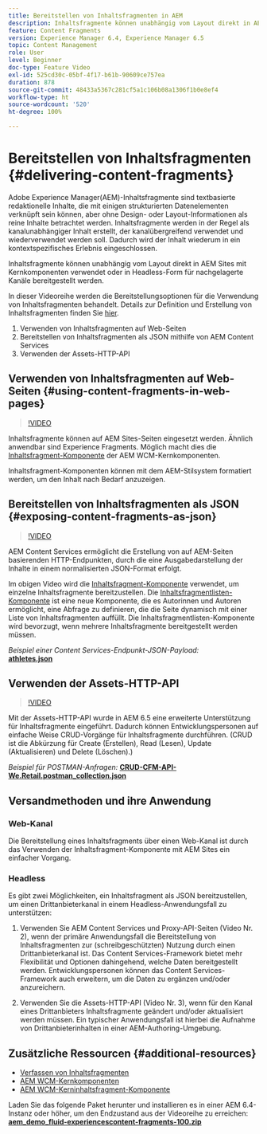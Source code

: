 ```yaml
---
title: Bereitstellen von Inhaltsfragmenten in AEM
description: Inhaltsfragmente können unabhängig vom Layout direkt in AEM Sites mit Kernkomponenten verwendet oder in Headless-Form für nachgelagerte Kanäle bereitgestellt werden.
feature: Content Fragments
version: Experience Manager 6.4, Experience Manager 6.5
topic: Content Management
role: User
level: Beginner
doc-type: Feature Video
exl-id: 525cd30c-05bf-4f17-b61b-90609ce757ea
duration: 878
source-git-commit: 48433a5367c281cf5a1c106b08a1306f1b0e8ef4
workflow-type: ht
source-wordcount: '520'
ht-degree: 100%

---
```


# Bereitstellen von Inhaltsfragmenten {#delivering-content-fragments}

Adobe Experience Manager(AEM)-Inhaltsfragmente sind textbasierte redaktionelle Inhalte, die mit einigen strukturierten Datenelementen verknüpft sein können, aber ohne Design- oder Layout-Informationen als reine Inhalte betrachtet werden. Inhaltsfragmente werden in der Regel als kanalunabhängiger Inhalt erstellt, der kanalübergreifend verwendet und wiederverwendet werden soll. Dadurch wird der Inhalt wiederum in ein kontextspezifisches Erlebnis eingeschlossen.

Inhaltsfragmente können unabhängig vom Layout direkt in AEM Sites mit Kernkomponenten verwendet oder in Headless-Form für nachgelagerte Kanäle bereitgestellt werden.

In dieser Videoreihe werden die Bereitstellungsoptionen für die Verwendung von Inhaltsfragmenten behandelt. Details zur Definition und Erstellung von Inhaltsfragmenten finden Sie [hier](content-fragments-feature-video-use.md).

1. Verwenden von Inhaltsfragmenten auf Web-Seiten
2. Bereitstellen von Inhaltsfragmenten als JSON mithilfe von AEM Content Services
3. Verwenden der Assets-HTTP-API

## Verwenden von Inhaltsfragmenten auf Web-Seiten {#using-content-fragments-in-web-pages}

>[!VIDEO](https://video.tv.adobe.com/v/22449?quality=12&learn=on)

Inhaltsfragmente können auf AEM Sites-Seiten eingesetzt werden. Ähnlich anwendbar sind Experience Fragments. Möglich macht dies die [Inhaltsfragment-Komponente](https://experienceleague.adobe.com/docs/experience-manager-core-components/using/components/content-fragment-component.html?lang=de) der AEM WCM-Kernkomponenten.

Inhaltsfragment-Komponenten können mit dem AEM-Stilsystem formatiert werden, um den Inhalt nach Bedarf anzuzeigen.

## Bereitstellen von Inhaltsfragmenten als JSON {#exposing-content-fragments-as-json}

>[!VIDEO](https://video.tv.adobe.com/v/22448?quality=12&learn=on)

AEM Content Services ermöglicht die Erstellung von auf AEM-Seiten basierenden HTTP-Endpunkten, durch die eine Ausgabedarstellung der Inhalte in einem normalisierten JSON-Format erfolgt.

Im obigen Video wird die [Inhaltsfragment-Komponente](https://experienceleague.adobe.com/docs/experience-manager-core-components/using/components/content-fragment-component.html?lang=de) verwendet, um einzelne Inhaltsfragmente bereitzustellen. Die [Inhaltsfragmentlisten-Komponente](https://experienceleague.adobe.com/docs/experience-manager-core-components/using/components/content-fragment-list.html?lang=de) ist eine neue Komponente, die es Autorinnen und Autoren ermöglicht, eine Abfrage zu definieren, die die Seite dynamisch mit einer Liste von Inhaltsfragmenten auffüllt. Die Inhaltsfragmentlisten-Komponente wird bevorzugt, wenn mehrere Inhaltsfragmente bereitgestellt werden müssen.

*Beispiel einer Content Services-Endpunkt-JSON-Payload:*\
**[athletes.json](assets/athletes.json)**

## Verwenden der Assets-HTTP-API

>[!VIDEO](https://video.tv.adobe.com/v/26390?quality=12&learn=on)

Mit der Assets-HTTP-API wurde in AEM 6.5 eine erweiterte Unterstützung für Inhaltsfragmente eingeführt. Dadurch können Entwicklungspersonen auf einfache Weise CRUD-Vorgänge für Inhaltsfragmente durchführen. (CRUD ist die Abkürzung für Create (Erstellen), Read (Lesen), Update (Aktualisieren) und Delete (Löschen).)

*Beispiel für POSTMAN-Anfragen:*
**[CRUD-CFM-API-We.Retail.postman_collection.json](assets/CRUD-CFM-API-We.Retail.postman_collection.json)**

## Versandmethoden und ihre Anwendung

### Web-Kanal

Die Bereitstellung eines Inhaltsfragments über einen Web-Kanal ist durch das Verwenden der Inhaltsfragment-Komponente mit AEM Sites ein einfacher Vorgang.

### Headless

Es gibt zwei Möglichkeiten, ein Inhaltsfragment als JSON bereitzustellen, um einen Drittanbieterkanal in einem Headless-Anwendungsfall zu unterstützen:

1. Verwenden Sie AEM Content Services und Proxy-API-Seiten (Video Nr. 2), wenn der primäre Anwendungsfall die Bereitstellung von Inhaltsfragmenten zur (schreibgeschützten) Nutzung durch einen Drittanbieterkanal ist. Das Content Services-Framework bietet mehr Flexibilität und Optionen dahingehend, welche Daten bereitgestellt werden. Entwicklungspersonen können das Content Services-Framework auch erweitern, um die Daten zu ergänzen und/oder anzureichern.

2. Verwenden Sie die Assets-HTTP-API (Video Nr. 3), wenn für den Kanal eines Drittanbieters Inhaltsfragmente geändert und/oder aktualisiert werden müssen. Ein typischer Anwendungsfall ist hierbei die Aufnahme von Drittanbieterinhalten in einer AEM-Authoring-Umgebung.

## Zusätzliche Ressourcen {#additional-resources}

* [Verfassen von Inhaltsfragmenten](content-fragments-feature-video-use.md)
* [AEM WCM-Kernkomponenten](https://experienceleague.adobe.com/docs/experience-manager-core-components/using/introduction.html?lang=de)
* [AEM WCM-Kerninhaltsfragment-Komponente](https://experienceleague.adobe.com/docs/experience-manager-core-components/using/components/content-fragment-component.html?lang=de)

Laden Sie das folgende Paket herunter und installieren es in einer AEM 6.4-Instanz oder höher, um den Endzustand aus der Videoreihe zu erreichen:\
**[aem_demo_fluid-experiencescontent-fragments-100.zip](assets/aem_demo_fluid-experiencescontent-fragments-100.zip)**
